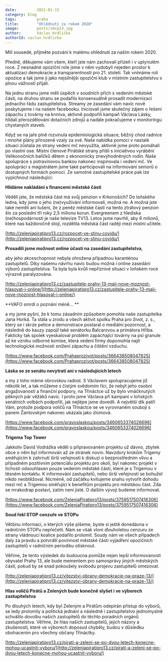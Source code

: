 ```yaml
---
date:         2021-01-15
category: blog
tags:         praha
title:        "Ohlédnutí za rokem 2020"
image:        posts/zmcp13.jpg
author:       Václav Hrdlička
authorId: vaclav.hrdlicka
---
```


Milí sousedé, přijměte pozvání k malému ohlédnutí za naším rokem 2020.

Předně, děkujeme vám všem, kteří jste nám zachovali přízeň i v uplynulém roce. Z nesnadné opoziční role jsme v něm vydobyli nejeden prostor k aktualizaci demokracie a transparentnosti pro 21. století. Tak vnímáme roli opozice a tak jsme ji jako nejsilnější opoziční klub v místním zastupitelstvu s plnou vážností přijali.

Na jednu stranu jsme měli úspěch v soudních přích s vedením městské části, na druhou stranu se podařilo konsensuálně prosadit modernizaci jednacího řádu zastupitelstva. Streamy ze zasedání vám navíc nově poskytujeme i na našem facebooku. Iniciovali jsme skutečný zájem o  řešení zápachu z továrny na krmiva, aktivně podpořili kampaň Václava Lásky, hlídali přerozdělování dotačních zdrojů a nadále pokračujeme v monitoringu chystaných staveb. 

Když se na jaře plně rozvinula epidemiologická situace, běžný chod radnice i mnohé plány přirozeně vzaly za své. Naše nabídka pomoci v nastalé situaci zůstala ze strany vedení mč nevyužita, aktivně jsme proto pomáhali po vlastní ose. Místní členové Pirátské strany přišli s iniciativou vyrábění Velikonočních balíčků dětem z ekonomicky znevýhodněných rodin. Naše spolupráce s potravinovou bankou nakonec inspirovala i vedení mč. Ve spolupráci s magistrátem jsme také participovali na informování seniorů o dostupných formách pomoci. Ze samotné zastupitelské práce pak lze vypíchnout následující:

**Hlídáme nakládání s financemi městské části**

Věděli jste, že městská část má svůj penzion v Krkonoších? Do loňského ledna, kdy jsme o jeho (ne)využívání informovali, možná ne. A možná jste také neměli ani tušení, že z peněz městské části na tento ztrátový penzion šlo za poslední tři roky 2,5 milionu korun. Evergreenem z hlediska (ne)hospodárnosti je naše televize TV13. Letos jsme navrhli, aby 6 milionů, které nas každoročně stojí, rozdělila městská část raději mezi místní učitele. 

[http://zeleniapiratipro13.cz/rozpocet-ve-stinu-covidu/](http://zeleniapiratipro13.cz/rozpocet-ve-stinu-covidu/)

 

**Prosadili jsme možnost online účasti na zasedání zastupitelstva**,

aby jeho akceschopnost nebyla ohrožena případnou karanténou zastupitelů. Díky našemu návrhu navíc budou možná i online zasedání výborů zastupitelstva. Ta byla byla kvůli nepříznivé situaci v loňském roce výrazně paralyzována. 

[http://zeleniapiratipro13.cz/zastupitele-prahy-13-maji-nove-moznost-hlasovat-i-online/](http://zeleniapiratipro13.cz/zastupitele-prahy-13-maji-nove-moznost-hlasovat-i-online/)

 

**VAFO smrdí o poznání méně… **

a my jsme pyšní, že k tomu zásadním způsobem pomohla naše zastupitelka Jana Horká. Ta stála u zrodu a všech aktivit spolku Praha pro život, z. s., který se i skrze petice a demonstrace postaral o mediální pozornost, a následně do kauzy zapojil také senátorku Balcarovou a primátora Hřiba. Fakticky tak spolek vyeskaloval problém zapáchající továrny na psí granule až ke vzniku odborné komise, která vedení firmy dopomohla najít technologické možnosti snížení zápachu a čištění vzduchu. 

[https://www.facebook.com/Prahaprozivot/posts/366438508047825](https://www.facebook.com/Prahaprozivot/posts/366438508047825)

 

**Láska se ze senátu nevytratí ani v následujících letech**    

a my z toho máme obrovskou radost. S Václavem spolupracujeme již několik let, a tak můžeme s čistým svědomím říci, že nebýt jeho osobní angažovanosti a finanční podpory, na Třináctce už by bylo vmáčknutých pěkných pár věžáků navíc. I proto jsme Václava při kampani v loňských senátních volbách podpořili, jak nejlépe jsme dovedli. A největší dík patří Vám, protože podpora voličů na Třináctce se ve vyrovnaném souboji s panem Žantovským nakonec ukázala jako zlomová. 

[https://www.facebook.com/pravoslaskou/posts/3460653374026696](https://www.facebook.com/pravoslaskou/posts/3460653374026696)

 

**Trigema Top Tower**

Jakkoliv David Vodrážka věděl o připravovaném projektu už dávno, zbytek obce o něm byl informován až ze stránek novin. Navzdory krokům Trigemy směřujícím k zahrnutí širší veřejnosti k diskuzi o bezprostředním vlivu a případném pozitivním potenciálu projektu pro okolí, byl nakonec projekt v tichosti odsouhlasen pouze vedením městské části, které je s Trigemou v těsném kontaktu. K informování zastupitelů, nebo širší veřejnosti se bohužel nikdo neobtěžoval. Nicméně, od začátku kvitujeme snahu vytvořit dohodu mezi mč a Trigemou směřující k benefitům projektu pro městskou část. Zda se mrakodrap postaví, zatím není jisté. O dalším vývoji budeme informovat.

[https://www.facebook.com/ZeleniaPiratipro13/posts/3759517507416306](https://www.facebook.com/ZeleniaPiratipro13/posts/3759517507416306)

 

**Soud řekl STOP cenzuře ve STOPu**

Většinu informací, o kterých výše píšeme, byste si ještě donedávna v radničním STOPu nepřečetli. Nám se však vloni dlouholetou cenzuru ze strany vládnoucí koalice podařilo prolomit. Soudy nám ve všech případech daly za pravdu a potvrdili povinnost městské části vyjádření opozičních zastupitelů v radničním periodiku otisknout. 

Věříme, že tento výsledek do budoucna pomůže nejen lepší informovanosti obyvatel Prahy 13, ale bude mementem pro samosprávy jiných městských částí, pokud by se snad pokoušely svobodu projevu zastupitelů omezovat.   

[http://zeleniapiratipro13.cz/vitezstvi-obrany-demokracie-na-praze-13/](http://zeleniapiratipro13.cz/vitezstvi-obrany-demokracie-na-praze-13/)

 

**Hlas voličů Pirátů a Zelených bude konečně slyšet i ve výborech zastupitelstva**

Po dlouhých letech, kdy byl Zeleným a Pirátům odepírán přístup do výborů, se ledy prolomily a politická jednání a následně i zastupitelstvo jednomyslně schválilo dovolbu našich zastupitelů do těchto poradních orgánů  zastupitelstva. Věříme, že hlas našich zastupitelů, jejich názory a zkušenosti, které ve výborech doposud chyběly, budou v důsledku obohacením pro všechny občany Třináctky.

[http://zeleniapiratipro13.cz/pirati-a-zeleni-se-po-dvou-letech-konecne-mohou-ucastnit-vyboru/](http://zeleniapiratipro13.cz/pirati-a-zeleni-se-po-dvou-letech-konecne-mohou-ucastnit-vyboru/)
